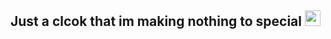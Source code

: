 ## Just a clcok that im making nothing to special <a href="https://github.com/drew109"><img src="https://media.giphy.com/media/rWJRwQVItkY4E/giphy.gif" width="25px"></a>

